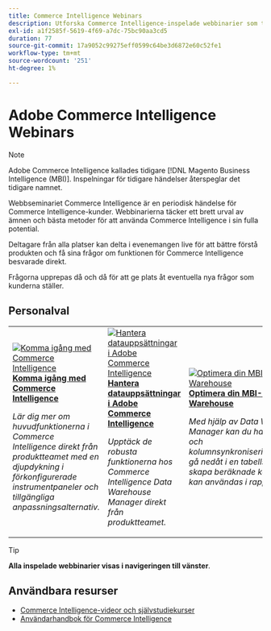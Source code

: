 ```yaml
---
title: Commerce Intelligence Webinars
description: Utforska Commerce Intelligence-inspelade webbinarier som täcker ett brett urval av ämnen och bästa praxis för att använda Commerce Intelligence i sin fulla potential.
exl-id: a1f2585f-5619-4f69-a7dc-75bc90aa3cd5
duration: 77
source-git-commit: 17a9052c99275eff0599c64be3d6872e60c52fe1
workflow-type: tm+mt
source-wordcount: '251'
ht-degree: 1%

---
```


# Adobe Commerce Intelligence Webinars

>[!NOTE]
>
>Adobe Commerce Intelligence kallades tidigare [!DNL Magento Business Intelligence (MBI)]. Inspelningar för tidigare händelser återspeglar det tidigare namnet.

Webbseminariet Commerce Intelligence är en periodisk händelse för Commerce Intelligence-kunder. Webbinarierna täcker ett brett urval av ämnen och bästa metoder för att använda Commerce Intelligence i sin fulla potential.

Deltagare från alla platser kan delta i evenemangen live för att bättre förstå produkten och få sina frågor om funktionen för Commerce Intelligence besvarade direkt.

Frågorna upprepas då och då för att ge plats åt eventuella nya frågor som kunderna ställer.

## Personalval

<table>
<tr>
  <td>
    <a href="https://experienceleague.adobe.com/docs/events/commerce-intelligence-webinar-recordings/2023/getting-started.html">
      <img alt="Komma igång med Commerce Intelligence" src="https://video.tv.adobe.com/v/3425736?format=jpeg" />
    </a>
     <div>
      <a href="https://experienceleague.adobe.com/docs/events/commerce-intelligence-webinar-recordings/2023/getting-started.html">
        <strong>Komma igång med Commerce Intelligence</strong>
      </a>
    </div>
    <p>
    <em>Lär dig mer om huvudfunktionerna i Commerce Intelligence direkt från produktteamet med en djupdykning i förkonfigurerade instrumentpaneler och tillgängliga anpassningsalternativ.</em>
    <p>
  </td>
  <td>
    <a href="https://experienceleague.corp.adobe.com/docs/events/commerce-intelligence-webinar-recordings/2024/manage-data-sets-adobe-commerce.html">
      <img alt="Hantera datauppsättningar i Adobe Commerce Intelligence" src="https://video.tv.adobe.com/v/3427547?format=jpeg" />
    </a>
     <div>
      <a href="https://experienceleague.corp.adobe.com/docs/events/commerce-intelligence-webinar-recordings/2024/manage-data-sets-adobe-commerce.html">
        <strong>Hantera datauppsättningar i Adobe Commerce Intelligence</strong>
      </a>
    </div>
    <p>
    <em>Upptäck de robusta funktionerna hos Commerce Intelligence Data Warehouse Manager direkt från produktteamet.</em>
    <p>
  </td>
   <td>
    <a href="https://experienceleague.adobe.com/docs/events/commerce-intelligence-webinar-recordings/2021/optimize-data-warehouse.html">
      <img alt="Optimera din MBI-Data Warehouse" src="https://video.tv.adobe.com/v/342562?format=jpeg" />
    </a>
     <div>
      <a href="https://experienceleague.adobe.com/docs/events/commerce-intelligence-webinar-recordings/2021/optimize-data-warehouse.html">
        <strong>Optimera din MBI-Data Warehouse</strong>
      </a>
    </div>
    <p>
    <em>Med hjälp av Data Warehouse Manager kan du hantera tabell- och kolumnsynkroniseringsinställningar, gå nedåt i en tabells schema och skapa beräknade kolumner som kan användas i rapporter.</em>
    <p>
  </td>
</tr>
</table>

>[!TIP]
>
>**Alla inspelade webbinarier visas i navigeringen till vänster**.

## Användbara resurser

- [Commerce Intelligence-videor och självstudiekurser](https://experienceleague.adobe.com/docs/commerce-learn/tutorials/mbi/filter-sets.html)
- [Användarhandbok för Commerce Intelligence](https://experienceleague.adobe.com/docs/commerce-business-intelligence/mbi/guide-overview.html?lang=sv)
